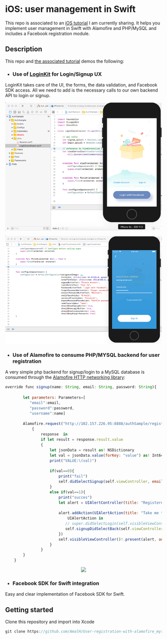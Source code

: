 # iOS: user management in Swift 

This repo is associated to an [iOS tutorial](https://pragmatictheories.tech/ios-user-registration-with-php-mysql-and-loginkit-ui) I am currently sharing.
It helps you implement user management in Swift with Alamofire and PHP/MySQL and includes a Facebook registration module.

## Description

This repo and [the associated tutorial](https://pragmatictheories.tech/ios-user-registration-with-php-mysql-and-loginkit-ui
) demos the following:

* ### Use of [LoginKit](https://github.com/IcaliaLabs/LoginKit) for Login/Signup UX
LoginKit takes care of the UI, the forms, the data validation, and Facebook SDK access. All we need to add is the necessary calls to our own backend API to login or signup.


<p align="center">
<img src="https://raw.githubusercontent.com/AmalH/User-registration-with-alamofire_mysql-and-facebook_sdk/master/screenshots/iloginkit1.png"/>
</p>

<p align="center">
<img src="https://raw.githubusercontent.com/AmalH/User-registration-with-alamofire_mysql-and-facebook_sdk/master/screenshots/iloginkit3.png"/>
</p>

* ### Use of Alamofire to consume PHP/MYSQL backend for user registration
A very simple php backend for signup/login to a MySQL database is consumed through the [Alamofire HTTP networking library](https://github.com/Alamofire/Alamofire):

```javascript
override func signup(name: String, email: String, password: String){

        let parameters: Parameters=[
           "email":email,
           "password":password,
           "username":name]
        
        Alamofire.request("http://102.157.226.95:8888/authSample/register.php", method: .get, parameters: parameters).responseJSON
            {
                response  in
                if let result = response.result.value
                {
                    let jsonData = result as! NSDictionary
                    let val = jsonData.value(forKey: "value") as! Int64
                    print("VALUE:\(val)")
                    
                    if(val==0){
                        print("fail")
                        self.didSelectSignup(self.viewController, email:email, name:name, password:password)
                    }
                    else if(val==1){
                        print("succes")
                        let alert = UIAlertController(title: "Registered !", message: "You havee been successfully registered!", preferredStyle: UIAlertControllerStyle.alert)
                       
                        alert.addAction(UIAlertAction(title: "Take me to login", style: UIAlertActionStyle.cancel) {
                            UIAlertAction in
                           // super.didSelectLogin(self.visibleViewController()!, email: "", password: "")
                           self.signupDidSelectBack(self.viewController)
                        })
                        self.visibleViewController()!.present(alert, animated: true, completion: nil)
                    }
                }
        }
    }
```

<p align="center">
<img src="https://raw.githubusercontent.com/AmalH/User-registration-with-alamofire_mysql-and-facebook_sdk/master/screenshots/mysql1.png"/>
</p>

* ### Facebook SDK for Swift integration
Easy and clear implementation of Facebook SDK for Swift.


## Getting started
Clone this repository and import into Xcode
```javascript
git clone https://github.com/AmalH/User-registration-with-alamofire_mysql-and-facebook_sdk.git
```
